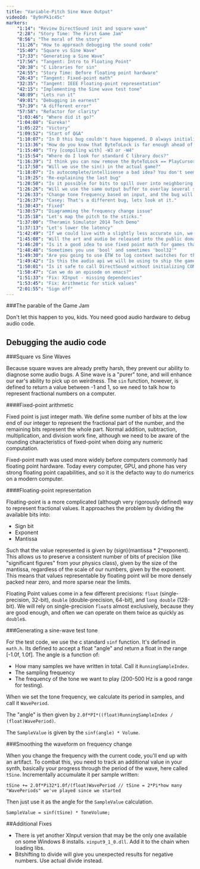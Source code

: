 ```yaml
---
title: "Variable-Pitch Sine Wave Output"
videoId: "8y9nPk1c45c"
markers:
    "1:14": "Review DirectSound init and square wave"
    "2:28": "Story Time: The First Game Jam"
    "8:56": "The moral of the story"
    "11:26": "How to approach debugging the sound code"
    "15:40": "Square vs Sine Wave"
    "17:33": "Generating a Sine Wave"
    "17:56": "Tangent: Intro to Floating Point"
    "20:38": "C Libraries for sin"
    "24:55": "Story Time: Before floating point hardware"
    "26:43": "Tangent: Fixed-point math"
    "32:35": "Tangent: IEEE Floating-point representation"
    "42:15": "Implementing the Sine wave test tone"
    "48:09": "Lets run it"
    "49:01": "Debugging in earnest"
    "57:39": "A different error"
    "57:58": "Refactor for clarity"
    "1:03:46": "Where did it go?"
    "1:04:08": "Eureka!"
    "1:05:22": "Victory"
    "1:09:52": "Start of Q&A"
    "1:10:07": "In D this bug couldn't have happened. D always initializes variables."
    "1:13:36": "How do you know that ByteToLock is far enough ahead of the PlayCursor?"
    "1:15:40": "Try [compiling with] -W3 or -W4"
    "1:15:54": "Where do I look for standard C library docs?"
    "1:16:39": "I think you can now remove the ByteToLock == PlayCursor case."
    "1:17:58": "Will we use the sin() in the actual game?"
    "1:18:07": "Is autocomplete/intellisense a bad idea? You don't seem to use it."
    "1:19:25": "Re-explaining the last bug"
    "1:20:50": "Is it possible for bits to spill over into neighboring variables? For example, when shifting."
    "1:26:26": "Will we use the same output buffer to overlay several sounds?"
    "1:26:33": "Change tone frequency based on input, and the bug will resurface."
    "1:26:37": "Casey: That's a different bug, lets look at it."
    "1:30:43": "Fixed"
    "1:30:57": "Diagramming the frequency change issue"
    "1:35:18": "Let's map the pitch to the sticks."
    "1:37:00": "Theramin Simulator 2014 Tech Demo"
    "1:37:13": "Let's lower the latency"
    "1:42:49": "If we could live with a slightly less accurate sin, we could approximate it with polynomials."
    "1:45:08": "Will the art and audio be released into the public domain?"
    "1:46:20": "Is it a good idea to use fixed point math for games that require deterministic simulation for multiplayer? Or can you use floating point across systems?"
    "1:48:48": "Sometimes you use 'bool' and sometimes 'bool32'"
    "1:49:30": "Are you going to use ETW to log context switches for the game?"
    "1:49:42": "Is this the audio api we will be using to ship the game?"
    "1:50:01": "Is it safe to call DirectSound without initializing COM?"
    "1:50:47": "Can we do an episode on emacs?"
    "1:51:33": "Fix: XInput - missing dependencies"
    "1:53:45": "Fix: Arithmetic for stick values"
    "2:01:55": "Sign off"
---
```


###The parable of the Game Jam

Don't let this happen to you, kids. You need good audio hardware to debug audio code.

## Debugging the audio code

###Square vs Sine Waves

Because square waves are already pretty harsh, they prevent our ability to diagnose some audio bugs. A Sine wave is a
"purer" tone, and will enhance our ear's ability to pick up on weirdness. The `sin` function, however, is defined to
return a value between -1 and 1, so we need to talk how to represent fractional numbers on a computer.

####Fixed-point arithmetic

Fixed point is just integer math. We define some number of bits at the low end of our integer to represent the
fractional part of the number, and the remaining bits represent the whole part. Normal addition, subtraction,
multiplication, and division work fine, although we need to be aware of the rounding characteristics of fixed-point
when doing any numeric computation.

Fixed-point math was used more widely before computers commonly had floating point hardware. Today every computer, GPU,
and phone has very strong floating point capabilities, and so it is the defacto way to do numerics on a modern computer.

####Floating-point representation

Floating-point is a more complicated (although very rigorously defined) way to represent fractional values. It
approaches the problem by dividing the available bits into:
- Sign bit
- Exponent
- Mantissa

Such that the value represented is given by (sign)(mantissa * 2^exponent). This allows us to preserve a consistent
number of bits of precision (like "significant figures" from your physics class), given by the size of the mantissa,
regardless of the scale of our numbers, given by the exponent. This means that values representable by floating point
will be more densely packed near zero, and more sparse near the limits.

Floating Point values come in a few different precisions: `float` (single-precision, 32-bit), `double`
(double-precision, 64-bit), and `long double` (128-bit). We will rely on single-precision `float`s almost exclusively,
because they are good enough, and often we can operate on them twice as quickly as `double`s.

###Generating a sine-wave test tone

For the test code, we use the c standard `sinf` function. It's defined in `math.h`. Its defined to accept a float
"angle" and return a float in the range [-1.0f, 1.0f]. The angle is a function of:

- How many samples we have written in total. Call it `RunningSampleIndex`.
- The sampling frequency
- The frequency of the tone we want to play (200-500 Hz is a good range for testing).

When we set the tone frequency, we calculate its period in samples, and call it `WavePeriod`.

The "angle" is then given by `2.0f*PI*((float)RunningSampleIndex / (float)WavePeriod)`.

The `SampleValue` is given by the `sinf(angle) * Volume`.

###Smoothing the waveform on frequency change

When you change the frequency with the current code, you'll end up with an artifact. To combat this, you need to track
an additional value in your synth, basically your progress through the period of the wave, here called `tSine`.
Incrementally accumulate it per sample written:

    tSine += 2.0f*Pi32*1.0f/(float)WavePeriod // tSine = 2*Pi*how many "WavePeriods" we've played since we started

Then just use it as the angle for the `SampleValue` calculation.

    SampleValue = sinf(tSine) * ToneVolume;

##Additional Fixes

- There is yet another XInput version that may be the only one available on some Windows 8 installs. `xinput9_1_0.dll`.
  Add it to the chain when loading libs.
- Bitshifting to divide will give you unexpected results for negative numbers. Use actual divide instead.

